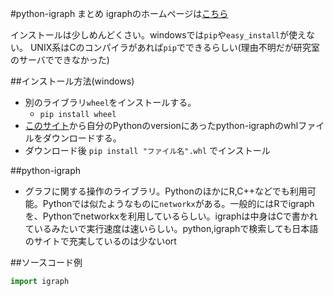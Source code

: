 #python-igraph まとめ
igraphのホームページは[こちら](http://igraph.org/ "igraph")

インストールは少しめんどくさい。windowsでは`pip`や`easy_install`が使えない。
UNIX系はCのコンパイラがあれば`pip`でできるらしい(理由不明だが研究室のサーバでできなかった)　　


##インストール方法(windows)
* 別のライブラリ`wheel`をインストールする。
  * `pip install wheel` 
* [このサイト](http://www.lfd.uci.edu/~gohlke/pythonlibs/)から自分のPythonのversionにあったpython-igraphのwhlファイルをダウンロードする。
* ダウンロード後  `pip install "ファイル名".whl` でインストール

##python-igraph
* グラフに関する操作のライブラリ。PythonのほかにR,C++などでも利用可能。Pythonでは似たようなものに`networkx`がある。一般的にはRでigraphを、Pythonでnetworkxを利用しているらしい。igraphは中身はCで書かれているみたいで実行速度は速いらしい。python,igraphで検索しても日本語のサイトで充実しているのは少ないort

##ソースコード例
```py
import igraph
```

